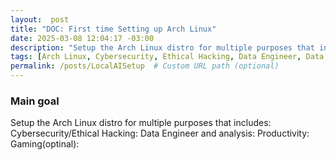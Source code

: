 ```yaml
---
layout:  post
title: "DOC: First time Setting up Arch Linux"
date: 2025-03-08 12:04:17 -03:00
description: "Setup the Arch Linux distro for multiple purposes that includes: Cybersecurity/Ethical Hacking, Data Engineer and analysis, Productivity and Gaming(optinal)"
tags: [Arch Linux, Cybersecurity, Ethical Hacking, Data Engineer, Data Analysis, Productiity, Gaming, Coding]
permalink: /posts/LocalAISetup  # Custom URL path (optional)
---
```



### Main goal
Setup the Arch Linux distro for multiple purposes that includes:
Cybersecurity/Ethical Hacking:
Data Engineer and analysis:
Productivity:
Gaming(optinal):
